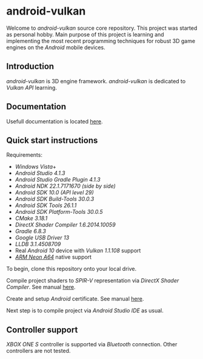 # android-vulkan

Welcome to _android-vulkan_ source core repository. This project was started as personal hobby. Main purpose of this project is learning and implementing the most recent programming techniques for robust 3D game engines on the _Android_ mobile devices.

## Introduction

_android-vulkan_ is 3D engine framework. _android-vulkan_ is dedicated to _Vulkan API_ learning.

## Documentation

Usefull documentation is located [here](docs/documentation.md).

## Quick start instructions

Requirements:

* _Windows Vista_+
* _Android Studio 4.1.3_
* _Android Studio Gradle Plugin 4.1.3_
* _Android NDK 22.1.7171670 (side by side)_
* _Android SDK 10.0 (API level 29)_
* _Android SDK Build-Tools 30.0.3_
* _Android SDK Tools 26.1.1_
* _Android SDK Platform-Tools 30.0.5_
* _CMake 3.18.1_
* _DirectX Shader Compiler 1.6.2014.10059_
* _Gradle 6.8.3_
* _Google USB Driver 13_
* _LLDB 3.1.4508709_
* Real _Android 10_ device with _Vulkan 1.1.108_ support
* [_ARM Neon_ _A64_](https://developer.arm.com/architectures/instruction-sets/simd-isas/neon/neon-programmers-guide-for-armv8-a/introducing-neon-for-armv8-a) native support

To begin, clone this repository onto your local drive.

Compile project shaders to _SPIR-V_ representation via _DirectX Shader Compiler_. See manual [here](docs/shader-compilation.md).

Create and setup _Android_ certificate. See manual [here](docs/release-build.md).

Next step is to compile project via _Android Studio IDE_ as usual.

## Controller support

_XBOX ONE S_ controller is supported via _Bluetooth_ connection. Other controllers are not tested.
